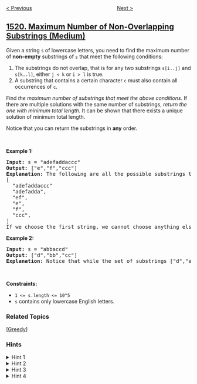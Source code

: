 <!--|This file generated by command(leetcode description); DO NOT EDIT.    |-->
<!--+----------------------------------------------------------------------+-->
<!--|@author    openset <openset.wang@gmail.com>                           |-->
<!--|@link      https://github.com/openset                                 |-->
<!--|@home      https://github.com/openset/leetcode                        |-->
<!--+----------------------------------------------------------------------+-->

[< Previous](../number-of-nodes-in-the-sub-tree-with-the-same-label "Number of Nodes in the Sub-Tree With the Same Label")
　　　　　　　　　　　　　　　　
[Next >](../find-a-value-of-a-mysterious-function-closest-to-target "Find a Value of a Mysterious Function Closest to Target")

## [1520. Maximum Number of Non-Overlapping Substrings (Medium)](https://leetcode.com/problems/maximum-number-of-non-overlapping-substrings "最多的不重叠子字符串")

<p>Given a string <code>s</code>&nbsp;of lowercase letters, you need to find the maximum number of <strong>non-empty</strong> substrings of&nbsp;<code>s</code>&nbsp;that meet the following conditions:</p>

<ol>
	<li>The substrings do not overlap, that is for any two substrings <code>s[i..j]</code> and <code>s[k..l]</code>, either <code>j &lt; k</code> or <code>i &gt; l</code>&nbsp;is true.</li>
	<li>A substring that contains a certain character&nbsp;<code>c</code>&nbsp;must also contain all occurrences of <code>c</code>.</li>
</ol>

<p>Find <em>the maximum number of substrings that meet the above conditions</em>. If there are multiple solutions with the same number of substrings, <em>return the one with minimum total length.&nbsp;</em>It can be shown that there exists a unique solution of minimum total length.</p>

<p>Notice that you can return the substrings in <strong>any</strong> order.</p>

<p>&nbsp;</p>
<p><strong>Example 1:</strong></p>

<pre>
<strong>Input:</strong> s = &quot;adefaddaccc&quot;
<strong>Output:</strong> [&quot;e&quot;,&quot;f&quot;,&quot;ccc&quot;]
<b>Explanation:</b>&nbsp;The following are all the possible substrings that meet the conditions:
[
&nbsp; &quot;adefaddaccc&quot;
&nbsp; &quot;adefadda&quot;,
&nbsp; &quot;ef&quot;,
&nbsp; &quot;e&quot;,
  &quot;f&quot;,
&nbsp; &quot;ccc&quot;,
]
If we choose the first string, we cannot choose anything else and we&#39;d get only 1. If we choose &quot;adefadda&quot;, we are left with &quot;ccc&quot; which is the only one that doesn&#39;t overlap, thus obtaining 2 substrings. Notice also, that it&#39;s not optimal to choose &quot;ef&quot; since it can be split into two. Therefore, the optimal way is to choose [&quot;e&quot;,&quot;f&quot;,&quot;ccc&quot;] which gives us 3 substrings. No other solution of the same number of substrings exist.
</pre>

<p><strong>Example 2:</strong></p>

<pre>
<strong>Input:</strong> s = &quot;abbaccd&quot;
<strong>Output:</strong> [&quot;d&quot;,&quot;bb&quot;,&quot;cc&quot;]
<b>Explanation: </b>Notice that while the set of substrings [&quot;d&quot;,&quot;abba&quot;,&quot;cc&quot;] also has length 3, it&#39;s considered incorrect since it has larger total length.
</pre>

<p>&nbsp;</p>
<p><strong>Constraints:</strong></p>

<ul>
	<li><code>1 &lt;= s.length &lt;= 10^5</code></li>
	<li><code>s</code>&nbsp;contains only lowercase English letters.</li>
</ul>

### Related Topics
  [[Greedy](../../tag/greedy/README.md)]

### Hints
<details>
<summary>Hint 1</summary>
Notice that it's impossible for any two valid substrings to overlap unless one is inside another.
</details>

<details>
<summary>Hint 2</summary>
We can start by finding the starting and ending index for each character.
</details>

<details>
<summary>Hint 3</summary>
From these indices, we can form the substrings by expanding each character's range if necessary (if another character exists in the range with smaller/larger starting/ending index).
</details>

<details>
<summary>Hint 4</summary>
Sort the valid substrings by length and greedily take those with the smallest length, discarding the ones that overlap those we took.
</details>
